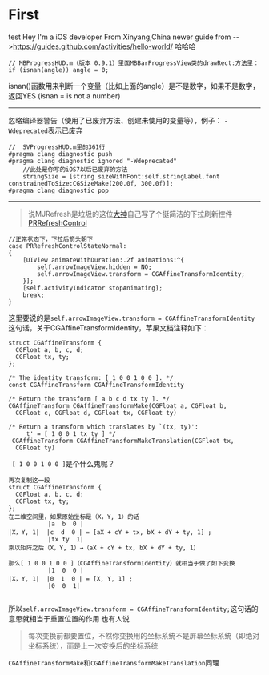 # First
test
Hey I'm a iOS developer From Xinyang,China
newer guide from -->https://guides.github.com/activities/hello-world/
哈哈哈

```
// MBProgressHUD.m（版本 0.9.1）里面MBBarProgressView类的drawRect:方法里：
if (isnan(angle)) angle = 0;
```
isnan()函数用来判断一个变量（比如上面的angle）是不是数字，如果不是数字，返回YES
(isnan = is not a number)

----------
忽略编译器警告（使用了已废弃方法、创建未使用的变量等），例子：
`-Wdeprecated`表示已废弃

```
//  SVProgressHUD.m里的361行
#pragma clang diagnostic push
#pragma clang diagnostic ignored "-Wdeprecated"
	//此处是你写的iOS7以后已废弃的方法
    stringSize = [string sizeWithFont:self.stringLabel.font constrainedToSize:CGSizeMake(200.0f, 300.0f)];
#pragma clang diagnostic pop
```

----------

> 说MJRefresh是垃圾的这位[大神](https://www.v2ex.com/t/194294#reply26)自己写了个挺简洁的下拉刷新控件[PRRefreshControl](https://github.com/Elethom/PRRefreshControl)

```
//正常状态下，下拉后箭头朝下
case PRRefreshControlStateNormal:
{
	[UIView animateWithDuration:.2f animations:^{
		self.arrowImageView.hidden = NO;
		self.arrowImageView.transform = CGAffineTransformIdentity;
	}];
	[self.activityIndicator stopAnimating];
	break;
}
```
这里要说的是`self.arrowImageView.transform = CGAffineTransformIdentity`这句话，关于CGAffineTransformIdentity，苹果文档注释如下：

```
struct CGAffineTransform {
  CGFloat a, b, c, d;
  CGFloat tx, ty;
};

/* The identity transform: [ 1 0 0 1 0 0 ]. */ 
const CGAffineTransform CGAffineTransformIdentity

/* Return the transform [ a b c d tx ty ]. */ 
CGAffineTransform CGAffineTransformMake(CGFloat a, CGFloat b,
  CGFloat c, CGFloat d, CGFloat tx, CGFloat ty)

/* Return a transform which translates by `(tx, ty)':
     t' = [ 1 0 0 1 tx ty ] */
 CGAffineTransform CGAffineTransformMakeTranslation(CGFloat tx,
  CGFloat ty)

```
` [ 1 0 0 1 0 0 ]`是个什么鬼呢？



```
再次复制这一段
struct CGAffineTransform {
  CGFloat a, b, c, d;
  CGFloat tx, ty;
};
在二维空间里，如果原始坐标是（X，Y, 1）的话
		   |a  b  0 |
|X，Y, 1|  |c  d  0 | = [aX + cY + tx, bX + dY + ty, 1] ;
           |tx ty  1|    
乘以矩阵之后（X，Y, 1）→（aX + cY + tx, bX + dY + ty, 1）

那么[ 1 0 0 1 0 0 ]（CGAffineTransformIdentity）就相当于做了如下变换
		   |1  0  0 |
|X，Y, 1|  |0  1  0 | = [X, Y, 1] ;
           |0  0  1|  
             
```

所以`self.arrowImageView.transform = CGAffineTransformIdentity;`这句话的意思就相当于重置位置的作用
也有人说
>每次变换前都要置位，不然你变换用的坐标系统不是屏幕坐标系统（即绝对坐标系统），而是上一次变换后的坐标系统

`CGAffineTransformMake`和`CGAffineTransformMakeTranslation`同理


